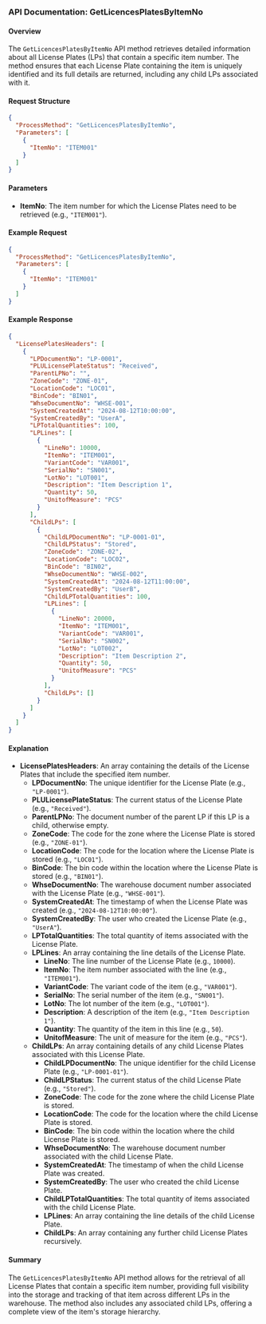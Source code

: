 ### API Documentation: GetLicencesPlatesByItemNo

#### Overview
The `GetLicencesPlatesByItemNo` API method retrieves detailed information about all License Plates (LPs) that contain a specific item number. The method ensures that each License Plate containing the item is uniquely identified and its full details are returned, including any child LPs associated with it.

#### Request Structure
```json
{
  "ProcessMethod": "GetLicencesPlatesByItemNo",
  "Parameters": [
    {
      "ItemNo": "ITEM001"
    }
  ]
}
```

#### Parameters
- **ItemNo**: The item number for which the License Plates need to be retrieved (e.g., `"ITEM001"`).

#### Example Request
```json
{
  "ProcessMethod": "GetLicencesPlatesByItemNo",
  "Parameters": [
    {
      "ItemNo": "ITEM001"
    }
  ]
}
```

#### Example Response
```json
{
  "LicensePlatesHeaders": [
    {
      "LPDocumentNo": "LP-0001",
      "PLULicensePlateStatus": "Received",
      "ParentLPNo": "",
      "ZoneCode": "ZONE-01",
      "LocationCode": "LOC01",
      "BinCode": "BIN01",
      "WhseDocumentNo": "WHSE-001",
      "SystemCreatedAt": "2024-08-12T10:00:00",
      "SystemCreatedBy": "UserA",
      "LPTotalQuantities": 100,
      "LPLines": [
        {
          "LineNo": 10000,
          "ItemNo": "ITEM001",
          "VariantCode": "VAR001",
          "SerialNo": "SN001",
          "LotNo": "LOT001",
          "Description": "Item Description 1",
          "Quantity": 50,
          "UnitofMeasure": "PCS"
        }
      ],
      "ChildLPs": [
        {
          "ChildLPDocumentNo": "LP-0001-01",
          "ChildLPStatus": "Stored",
          "ZoneCode": "ZONE-02",
          "LocationCode": "LOC02",
          "BinCode": "BIN02",
          "WhseDocumentNo": "WHSE-002",
          "SystemCreatedAt": "2024-08-12T11:00:00",
          "SystemCreatedBy": "UserB",
          "ChildLPTotalQuantities": 100,
          "LPLines": [
            {
              "LineNo": 20000,
              "ItemNo": "ITEM001",
              "VariantCode": "VAR001",
              "SerialNo": "SN002",
              "LotNo": "LOT002",
              "Description": "Item Description 2",
              "Quantity": 50,
              "UnitofMeasure": "PCS"
            }
          ],
          "ChildLPs": []
        }
      ]
    }
  ]
}
```

#### Explanation
- **LicensePlatesHeaders**: An array containing the details of the License Plates that include the specified item number.
  - **LPDocumentNo**: The unique identifier for the License Plate (e.g., `"LP-0001"`).
  - **PLULicensePlateStatus**: The current status of the License Plate (e.g., `"Received"`).
  - **ParentLPNo**: The document number of the parent LP if this LP is a child, otherwise empty.
  - **ZoneCode**: The code for the zone where the License Plate is stored (e.g., `"ZONE-01"`).
  - **LocationCode**: The code for the location where the License Plate is stored (e.g., `"LOC01"`).
  - **BinCode**: The bin code within the location where the License Plate is stored (e.g., `"BIN01"`).
  - **WhseDocumentNo**: The warehouse document number associated with the License Plate (e.g., `"WHSE-001"`).
  - **SystemCreatedAt**: The timestamp of when the License Plate was created (e.g., `"2024-08-12T10:00:00"`).
  - **SystemCreatedBy**: The user who created the License Plate (e.g., `"UserA"`).
  - **LPTotalQuantities**: The total quantity of items associated with the License Plate.
  - **LPLines**: An array containing the line details of the License Plate.
    - **LineNo**: The line number of the License Plate (e.g., `10000`).
    - **ItemNo**: The item number associated with the line (e.g., `"ITEM001"`).
    - **VariantCode**: The variant code of the item (e.g., `"VAR001"`).
    - **SerialNo**: The serial number of the item (e.g., `"SN001"`).
    - **LotNo**: The lot number of the item (e.g., `"LOT001"`).
    - **Description**: A description of the item (e.g., `"Item Description 1"`).
    - **Quantity**: The quantity of the item in this line (e.g., `50`).
    - **UnitofMeasure**: The unit of measure for the item (e.g., `"PCS"`).
  - **ChildLPs**: An array containing details of any child License Plates associated with this License Plate.
    - **ChildLPDocumentNo**: The unique identifier for the child License Plate (e.g., `"LP-0001-01"`).
    - **ChildLPStatus**: The current status of the child License Plate (e.g., `"Stored"`).
    - **ZoneCode**: The code for the zone where the child License Plate is stored.
    - **LocationCode**: The code for the location where the child License Plate is stored.
    - **BinCode**: The bin code within the location where the child License Plate is stored.
    - **WhseDocumentNo**: The warehouse document number associated with the child License Plate.
    - **SystemCreatedAt**: The timestamp of when the child License Plate was created.
    - **SystemCreatedBy**: The user who created the child License Plate.
    - **ChildLPTotalQuantities**: The total quantity of items associated with the child License Plate.
    - **LPLines**: An array containing the line details of the child License Plate.
    - **ChildLPs**: An array containing any further child License Plates recursively.

#### Summary
The `GetLicencesPlatesByItemNo` API method allows for the retrieval of all License Plates that contain a specific item number, providing full visibility into the storage and tracking of that item across different LPs in the warehouse. The method also includes any associated child LPs, offering a complete view of the item's storage hierarchy.